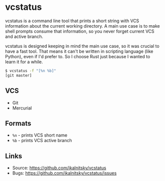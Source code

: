 # vcstatus

vcstatus is a command line tool that prints a short string with VCS
information about the current working directory. A main use case is
to make shell prompts consume that information, so you never forget
current VCS and active branch.

vcstatus is designed keeping in mind the main use case, so it was
crucial to have a fast tool. That means it can't be written in
scripting language (like Python), even if I'd prefer to. So I choose
Rust just because I wanted to learn it for a while.

```bash
$ vcstatus -f "[%n %b]"
[git master]
```

## VCS

* Git
* Mercurial

## Formats

* `%n` - prints VCS short name
* `%b` - prints VCS active branch

## Links

* Source: <https://github.com/ikalnitsky/vcstatus>
* Bugs: <https://github.com/ikalnitsky/vcstatus/issues>

